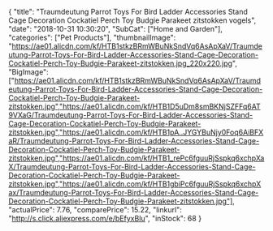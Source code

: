 {
	"title": "Traumdeutung Parrot Toys For Bird Ladder Accessories Stand Cage Decoration Cockatiel Perch Toy Budgie Parakeet zitstokken vogels",
	"date": "2018-10-31 10:30:20",
	"SubCat": ["Home and Garden"],
	"categories": ["Pet Products"],
	"thumbnailImage": "https://ae01.alicdn.com/kf/HTB1stkzBRmWBuNkSndVq6AsApXaV/Traumdeutung-Parrot-Toys-For-Bird-Ladder-Accessories-Stand-Cage-Decoration-Cockatiel-Perch-Toy-Budgie-Parakeet-zitstokken.jpg_220x220.jpg",
	"BigImage": ["https://ae01.alicdn.com/kf/HTB1stkzBRmWBuNkSndVq6AsApXaV/Traumdeutung-Parrot-Toys-For-Bird-Ladder-Accessories-Stand-Cage-Decoration-Cockatiel-Perch-Toy-Budgie-Parakeet-zitstokken.jpg","https://ae01.alicdn.com/kf/HTB1D5uDm8smBKNjSZFFq6AT9VXaG/Traumdeutung-Parrot-Toys-For-Bird-Ladder-Accessories-Stand-Cage-Decoration-Cockatiel-Perch-Toy-Budgie-Parakeet-zitstokken.jpg","https://ae01.alicdn.com/kf/HTB1pA..JYGYBuNjy0Foq6AiBFXaR/Traumdeutung-Parrot-Toys-For-Bird-Ladder-Accessories-Stand-Cage-Decoration-Cockatiel-Perch-Toy-Budgie-Parakeet-zitstokken.jpg","https://ae01.alicdn.com/kf/HTB1_rePc6fguuRjSspkq6xchpXaX/Traumdeutung-Parrot-Toys-For-Bird-Ladder-Accessories-Stand-Cage-Decoration-Cockatiel-Perch-Toy-Budgie-Parakeet-zitstokken.jpg","https://ae01.alicdn.com/kf/HTB1gbiPc6fguuRjSspkq6xchpXax/Traumdeutung-Parrot-Toys-For-Bird-Ladder-Accessories-Stand-Cage-Decoration-Cockatiel-Perch-Toy-Budgie-Parakeet-zitstokken.jpg"],
	"actualPrice": 7.76,
	"comparePrice": 15.22,
	"linkurl": "http://s.click.aliexpress.com/e/bEfyxBIu",
	"inStock": 68
}
